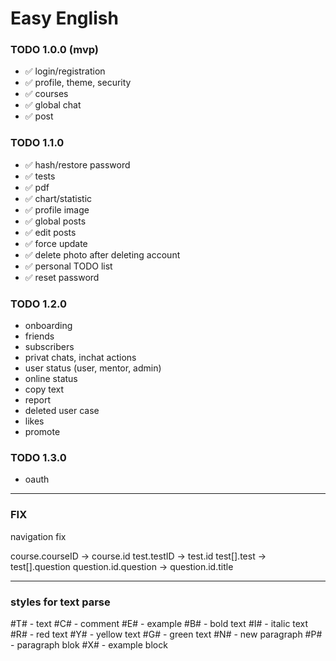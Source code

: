 # Easy English

### TODO 1.0.0 (mvp)

- ✅ login/registration
- ✅ profile, theme, security
- ✅ courses
- ✅ global chat
- ✅ post

### TODO 1.1.0

- ✅ hash/restore password
- ✅ tests
- ✅ pdf
- ✅ chart/statistic
- ✅ profile image
- ✅ global posts
- ✅ edit posts
- ✅ force update
- ✅ delete photo after deleting account
- ✅ personal TODO list
- ✅ reset password

### TODO 1.2.0

- onboarding
- friends
- subscribers
- privat chats, inchat actions
- user status (user, mentor, admin)
- online status
- copy text
- report
- deleted user case
- likes
- promote

### TODO 1.3.0

- oauth

---

### FIX

navigation fix

course.courseID -> course.id
test.testID -> test.id
test[<id>].test -> test[<id>].question
question.id.question -> question.id.title

---

### styles for text parse

#T# - text
#C# - comment
#E# - example
#B# - bold text
#I# - italic text
#R# - red text
#Y# - yellow text
#G# - green text
#N# - new paragraph
#P# - paragraph blok
#X# - example block
